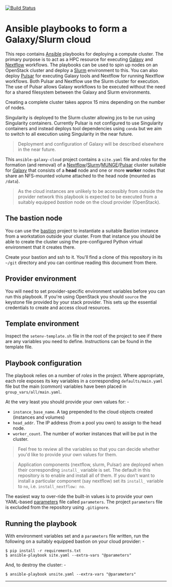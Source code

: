 [![Build Status](https://travis-ci.com/InformaticsMatters/ansible-graph-cloud.svg?branch=master)](https://travis-ci.com/InformaticsMatters/ansible-graph-cloud)

# Ansible playbooks to form a Galaxy/Slurm cloud
This repo contains [Ansible] playbooks for deploying a compute cluster. The 
primary purpose is to act as a HPC resource for executing [Galaxy] and
[Nextflow] workflows. The playbooks can be used to spin up nodes on an
OpenStack cluster and deploy a [Slurm] environment to this. You can also
deploy [Pulsar] for executing Galaxy tools and Nextflow for running Nextflow
workflows. Both Pulsar and Nextflow use the Slurm cluster for execution.
The use of Pulsar allows Galaxy workflows to be executed without the need
for a shared filesystem between the Galaxy and Slurm environments.

Creating a complete cluster takes approx 15 mins depending on the number of
nodes.

Singularity is deployed to the Slurm cluster allowing jos to be run using
Singularity containers. Currently Pulsar is not configured to use Singularity
containers and instead deploys tool dependencies using `conda` but we aim to
switch to all execution using Singularity in the near future.

>   Deployment and configuration of Galaxy will be described elsewhere
    in the near future.

This `ansible-galaxy-cloud` project contains a `site.yaml` file and _roles_
for the formation (and removal) of a [Nextflow]/[Slurm]/[MUNGE]/[Pulsar]
cluster suitable for [Galaxy] that consists of a **head** node and one or
more **worker** nodes that share an NFS-mounted volume attached to
the head node (mounted as `/data`). 

>   As the cloud instances are unlikely to be accessibly from outside the
    provider network this playbook is expected to be executed from a 
    suitably equipped _bastion_ node on the cloud provider (OpenStack).

## The bastion node
You can use the [bastion] project to instantiate a suitable
Bastion instance from a workstation outside your cluster. From that
instance you should be able to create the cluster using the pre-configured
Python virtual environment that it creates there.

Create your bastion and ssh to it. You'll find a clone of this
repository in its `~/git` directory and you can continue reading this
document from there.

## Provider environment
You will need to set provider-specific environment variables before you
can run this playbook. If you're using OpenStack you should `source` the
keystone file provided by your stack provider. This sets up the essential
credentials to create and access cloud resources.

## Template environment
Inspect the `setenv-template.sh` file in the root of the project to see
if there are any variables you need to define. Instructions can be found in
the template file.

## Playbook configuration
The playbook relies on a number of _roles_ in the project. Where appropriate,
each role exposes its key variables in a corresponding `defaults/main.yaml`
file but the main (common) variables have been placed in
`group_vars/all/main.yaml`.

At the very least you should provide your own values for: -

-   `instance_base_name`. A tag prepended to the cloud objects created
    (instances and volumes)
-   `head_addr`. The IP address (from a pool you own) to assign to the
    head node.
-   `worker_count`. The number of worker instances that will be put in the
    cluster.

>   Feel free to review all the variables so that you can decide whether
    you'd like to provide your own values for them.  

>   Application components (nextflow, slurm, Pulsar) are deployed when their
    corresponding `install_` variable is set. The default in this repository
    is to enable and install all of them. If you don't want to install
    a particular component (say nextflow) set its `install_` variable to `no`,
    i.e. `install_nextflow: no`.

The easiest way to over-ride the built-in values is to provide your
own YAML-based [parameters] file called `parameters`. The project `parameters`
file is excluded from the repository using `.gitignore`.
    
## Running the playbook
With environment variables set and a `parameters` file written,
run the following on a suitably equipped bastion on your cloud provider: -

    $ pip install -r requirements.txt
    $ ansible-playbook site.yaml --extra-vars "@parameters"

And, to destroy the cluster: -

    $ ansible-playbook unsite.yaml --extra-vars "@parameters"

---

[ansible]: https://www.ansible.com/
[bastion]: https://github.com/InformaticsMatters/ansible-bastion
[galaxy]: https://docs.galaxyproject.org/en/latest/index.html
[munge]: https://dun.github.io/munge/
[nextflow]: https://www.nextflow.io
[parameters]: https://docs.ansible.com/ansible/latest/user_guide/playbooks_variables.html#passing-variables-on-the-command-line
[pulsar]: https://pulsar.readthedocs.io/en/latest/index.html
[slurm]: https://slurm.schedmd.com/documentation.html
